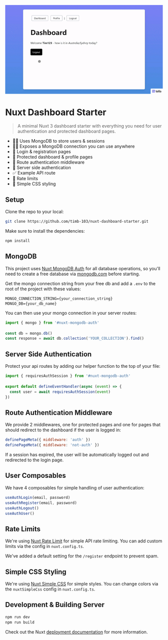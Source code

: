 ![Demo](./.github/demo.gif)

# Nuxt Dashboard Starter

> A minimal Nuxt 3 dashboard starter with everything you need for user authentication and protected dashboard pages.

- 🧑🏻 Uses MongoDB to store users & sessions
- 🧑🏻 Exposes a MongoDB connection you can use anywhere
- 🚪 Login & registration pages
- 🔐 Protected dashboard & profile pages
- 🔐 Route authentication middleware
- 🔐 Server side authentication
- ✅ Example API route
- 🚦 Rate limits
- 🎨 Simple CSS styling

## Setup

Clone the repo to your local:

```bash
git clone https://github.com/timb-103/nuxt-dashboard-starter.git
```

Make sure to install the dependencies:

```bash
npm install
```

## MongoDB

This project uses [Nuxt MongoDB Auth](https://github.com/timb-103/nuxt-mongodb-auth) for all database operations, so you'll need to create a free database via [mongodb.com](https://www.mongodb.com/) before starting.

Get the mongo connection string from your free db and add a `.env` to the root of the project with these values:

```env
MONGO_CONNECTION_STRING={your_connection_string}
MONGO_DB={your_db_name}
```

You can then use your mongo connection in your server routes:

```js
import { mongo } from '#nuxt-mongodb-auth'

const db = mongo.db()
const response = await db.collection('YOUR_COLLECTION').find()
```

## Server Side Authentication

Protect your api routes by adding our helper function to the top of your file:

```js
import { requiresAuthSession } from '#nuxt-mongodb-auth'

export default defineEventHandler(async (event) => {
  const user = await requiresAuthSession(event)
})
```

## Route Authentication Middleware

We provide 2 middlewares, one for protected pages and one for pages that should redirect to the dashboard if the user is logged in:

```js
definePageMeta({ middleware: 'auth' })
definePageMeta({ middleware: 'not-auth' })
```

If a session has expired, the user will be automatically logged out and redirected to the login page.

## User Composables

We have 4 composables for simple handling of user authentication:

```js
useAuthLogin(email, password)
useAuthRegister(email, password)
useAuthLogout()
useAuthUser()
```

## Rate Limits

We're using [Nuxt Rate Limit](https://github.com/timb-103/nuxt-rate-limit) for simple API rate limiting. You can add custom limits via the config in `nuxt.config.ts`.

We've added a default setting for the `/register` endpoint to prevent spam.

## Simple CSS Styling

We're using [Nuxt Simple CSS](https://github.com/timb-103/nuxt-simple-css) for simple styles. You can change colors via the `nuxtSimpleCss` config in `nuxt.config.ts`.

## Development & Building Server

```bash
npm run dev
npm run build
```

Check out the Nuxt [deployment documentation](https://nuxt.com/docs/getting-started/deployment) for more information.
